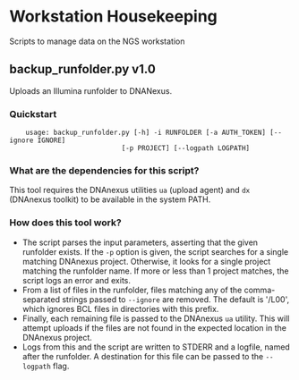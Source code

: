 # Workstation Housekeeping
Scripts to manage data on the NGS workstation

## backup_runfolder.py v1.0
Uploads an Illumina runfolder to DNANexus.

### Quickstart
```
    usage: backup_runfolder.py [-h] -i RUNFOLDER [-a AUTH_TOKEN] [--ignore IGNORE]
                            [-p PROJECT] [--logpath LOGPATH]
```

### What are the dependencies for this script?
This tool requires the DNAnexus utilities `ua` (upload agent) and `dx` (DNAnexus toolkit) to be available in the system PATH.

### How does this tool work?
* The script parses the input parameters, asserting that the given runfolder exists. If the `-p` option is given, the script searches for a single matching DNAnexus project. Otherwise, it looks for a single project matching the runfolder name. If more or less than 1 project matches, the script logs an error and exits.
* From a list of files in the runfolder, files matching any of the comma-separated strings passed to `--ignore` are removed. The default is '/L00', which ignores BCL files in directories with this prefix.
* Finally, each remaining file is passed to the DNAnexus `ua` utility. This will attempt uploads if the files are not found in the expected location in the DNAnexus project. 
* Logs from this and the script are written to STDERR and a logfile, named after the runfolder. A destination for this file can be passed to the `--logpath` flag.
